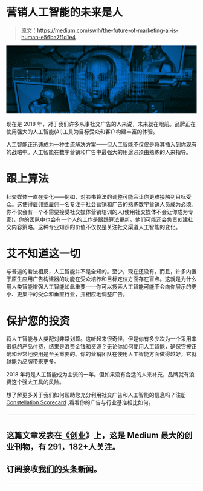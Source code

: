 # 营销人工智能的未来是人

> 原文：<https://medium.com/swlh/the-future-of-marketing-ai-is-human-e56ba7f1d1e4>

![](img/c499de936ebe2a86e0731f0d2cb186e5.png)

现在是 2018 年，对于我们许多从事社交广告的人来说，未来就在眼前。品牌正在使用强大的人工智能(AI)工具为目标受众和客户构建丰富的体验。

人工智能正迅速成为一种主流解决方案——但人工智能不仅仅是将其插入到你现有的战略中。人工智能在数字营销和广告中最强大的用途必须由熟练的人来指导。

# 跟上算法

社交媒体一直在变化——例如，对脸书算法的调整可能会让你更难接触到目标受众。这使得雇佣或雇佣一名专注于社会营销和广告的熟练数字营销人员成为必须。你不仅会有一个不需要接受社交媒体营销培训的人(使用社交媒体不会让你成为专家)，你的团队中也会有一个人的工作是跟踪算法更新。他们可能还会负责创建社交内容策略。这种专业知识的价值不仅仅是关注社交渠道人工智能的变化。

# 艾不知道这一切

与普遍的看法相反，人工智能并不是全知的。至少，现在还没有。而且，许多内置于原生应用广告构建器的功能在受众培养和目标定位方面存在盲点。这就是为什么用人类智能增强人工智能如此重要——你可以搜索人工智能可能不会向你展示的更小、更集中的受众和垂直行业，并相应地调整广告。

# 保护您的投资

将人工智能与人类配对非常划算。这听起来很奇怪，但是你有多少次为一个采用率很低的产品付费，结果是浪费金钱和资源？无论你如何使用人工智能，确保它被正确和经常地使用是至关重要的。你的营销团队在使用人工智能方面做得越好，它就越能为品牌带来更多。

2018 年将是人工智能成为主流的一年。但如果没有合适的人来补充，品牌就有浪费这个强大工具的风险。

想了解更多关于我们如何帮助您充分利用社交广告和人工智能的信息吗？注册 [Constellation Scorecard](http://constellationscorecard.com/signup) ,看看你的广告与行业基准相比如何。

![](img/731acf26f5d44fdc58d99a6388fe935d.png)

## 这篇文章发表在[《创业](https://medium.com/swlh)》上，这是 Medium 最大的创业刊物，有 291，182+人关注。

## 订阅接收[我们的头条新闻](http://growthsupply.com/the-startup-newsletter/)。

![](img/731acf26f5d44fdc58d99a6388fe935d.png)